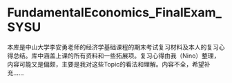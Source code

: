 # FundamentalEconomics_FinalExam_SYSU

本库是中山大学李安勇老师的经济学基础课程的期末考试复习材料及本人的复习心得总结。库中涵盖上课的所有资料和一些拓展项。复习心得由我（Nino）整理，内容可能又是偏颇，主要是我对这些Topic的看法和理解。内容不全，希望补充......
